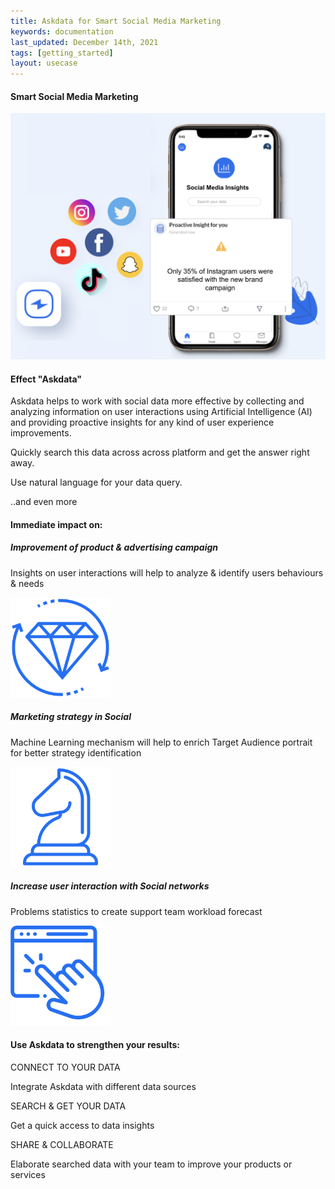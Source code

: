 ```yaml
---
title: Askdata for Smart Social Media Marketing
keywords: documentation
last_updated: December 14th, 2021
tags: [getting_started]
layout: usecase
---
```


#### Smart Social Media Marketing

<img src="/media/use-cases/icons/Social.png" class="image-doc p-3">

#### Effect "Askdata"

Askdata helps to work with social data more effective by collecting and analyzing information on user interactions using Artificial Intelligence (AI) and providing proactive insights for any kind of user experience improvements.

Quickly search this data across across platform and get the answer right away.

Use natural language for your data query.

..and even more

#### Immediate impact on:

<div class="row">
  <div class="col-sm-4">
    <div class="card">
      <div class="card-body text-center">
        <h5 class="card-title">Improvement of product & advertising campaign</h5>
        <p class="card-text">Insights on user interactions will help to analyze & identify users behaviours & needs</p>
         <img src="/media/use-cases/icons/Social_1.png" class="card-img" alt="Sales Accuracy" style="max-width:160px">
      </div>
    </div>
  </div>
  <div class="col-sm-4">
    <div class="card">
      <div class="card-body text-center">
        <h5 class="card-title">Marketing strategy in Social</h5>
        <p class="card-text">Machine Learning mechanism will help to enrich Target Audience portrait for better strategy identification</p>
        <img src="/media/use-cases/icons/Social_2.png" class="card-img" alt="Sales Accuracy" style="max-width:160px">
      </div>
    </div>
  </div>
    <div class="col-sm-4">
    <div class="card">
      <div class="card-body text-center">
        <h5 class="card-title">Increase user interaction with Social networks</h5>
        <p class="card-text">Problems statistics to create support team workload forecast</p>
        <img src="/media/use-cases/icons/Social_3.png" class="card-img" alt="Sales Accuracy" style="max-width:160px">
      </div>
    </div>
  </div>
</div>

#### Use Askdata to strengthen your results:

CONNECT TO YOUR DATA

Integrate Askdata with different data sources 

SEARCH & GET YOUR DATA

Get a quick access to data insights

SHARE & COLLABORATE

Elaborate searched data with your team to improve your products or services